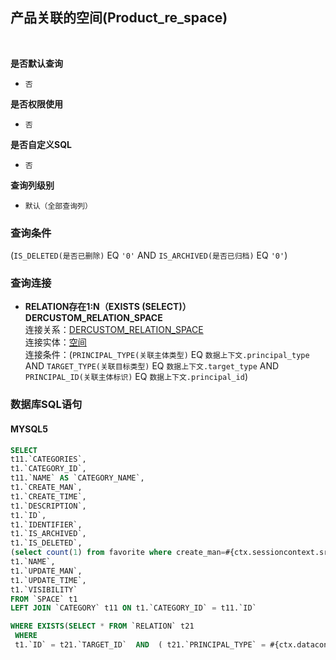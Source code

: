 ## 产品关联的空间(Product_re_space) <!-- {docsify-ignore-all} -->



<br>
<p class="panel-title"><b>是否默认查询</b></p>

* `否`

<p class="panel-title"><b>是否权限使用</b></p>

* `否`

<p class="panel-title"><b>是否自定义SQL</b></p>

* `否`

<p class="panel-title"><b>查询列级别</b></p>

* `默认（全部查询列）`



### 查询条件

(`IS_DELETED(是否已删除)` EQ `'0'` AND `IS_ARCHIVED(是否已归档)` EQ `'0'`)



### 查询连接
* **RELATION存在1:N（EXISTS (SELECT)）DERCUSTOM_RELATION_SPACE**<br>
连接关系：[DERCUSTOM_RELATION_SPACE](der/DERCUSTOM_RELATION_SPACE)<br>
连接实体：[空间](module/Wiki/Space)<br>
连接条件：(`PRINCIPAL_TYPE(关联主体类型)` EQ `数据上下文.principal_type` AND `TARGET_TYPE(关联目标类型)` EQ `数据上下文.target_type` AND `PRINCIPAL_ID(关联主体标识)` EQ `数据上下文.principal_id`)<br>


### 数据库SQL语句

#### MYSQL5

```sql
SELECT
t11.`CATEGORIES`,
t1.`CATEGORY_ID`,
t11.`NAME` AS `CATEGORY_NAME`,
t1.`CREATE_MAN`,
t1.`CREATE_TIME`,
t1.`DESCRIPTION`,
t1.`ID`,
t1.`IDENTIFIER`,
t1.`IS_ARCHIVED`,
t1.`IS_DELETED`,
(select count(1) from favorite where create_man=#{ctx.sessioncontext.srfpersonid} and OWNER_ID=t1.`ID` ) AS `IS_FAVORITE`,
t1.`NAME`,
t1.`UPDATE_MAN`,
t1.`UPDATE_TIME`,
t1.`VISIBILITY`
FROM `SPACE` t1 
LEFT JOIN `CATEGORY` t11 ON t1.`CATEGORY_ID` = t11.`ID` 

WHERE EXISTS(SELECT * FROM `RELATION` t21 
 WHERE 
 t1.`ID` = t21.`TARGET_ID`  AND  ( t21.`PRINCIPAL_TYPE` = #{ctx.datacontext.principal_type}  AND  t21.`TARGET_TYPE` = #{ctx.datacontext.target_type}  AND  <choose><when test="ctx.datacontext.principal_id !=null ">  t21.`PRINCIPAL_ID` = #{ctx.datacontext.principal_id}  </when><otherwise>1=1</otherwise></choose> ) ) AND ( t1.`IS_DELETED` = 0  AND  t1.`IS_ARCHIVED` = 0 )
```

